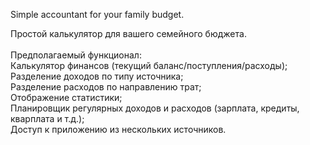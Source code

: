 Simple accountant for your family budget.<br>

Простой калькулятор для вашего семейного бюджета. <br> <br>
Предполагаемый функционал: <br>
Калькулятор финансов (текущий баланс/поступления/расходы); <br>
Разделение доходов по типу источника; <br>
Разделение расходов по направлению трат; <br>
Отображение статистики; <br>
Планировщик регулярных доходов и расходов (зарплата, кредиты, кварплата и т.д.); <br>
Доступ к приложению из нескольких источников. <br>
